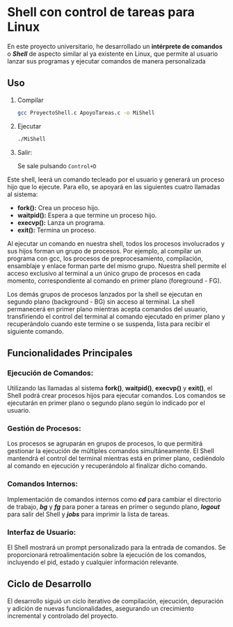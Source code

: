 # Shell con control de tareas para Linux

En este proyecto universitario, he desarrollado un **intérprete de comandos** o **_Shell_** de aspecto similar al ya existente en Linux, que permite
al usuario lanzar sus programas y ejecutar comandos de manera personalizada

## Uso

1. Compilar
   
   ```bash
   gcc ProyectoShell.c ApoyoTareas.c -o MiShell
   ```
2. Ejecutar
   ```bash
   ./MiShell
   ```
3. Salir:
   
   Se sale pulsando `Control+D` 
   
Este shell, leerá un comando tecleado por el usuario y generará un proceso hijo que lo ejecute. Para ello, se apoyará en las siguientes cuatro llamadas al sistema:

- **fork():** Crea un proceso hijo.
- **waitpid():** Espera a que termine un proceso hijo.
- **execvp():** Lanza un programa.
- **exit():** Termina un proceso.

Al ejecutar un comando en nuestra shell, todos los procesos involucrados y sus hijos forman un grupo de procesos. Por ejemplo, al compilar un programa con gcc, los procesos de preprocesamiento, compilación, ensamblaje y enlace forman parte del mismo grupo. Nuestra shell permite el acceso exclusivo al terminal a un único grupo de procesos en cada momento, correspondiente al comando en primer plano (foreground - FG).

Los demás grupos de procesos lanzados por la shell se ejecutan en segundo plano (background - BG) sin acceso al terminal. La shell permanecerá en primer plano mientras acepta comandos del usuario, transfiriendo el control del terminal al comando ejecutado en primer plano y recuperándolo cuando este termine o se suspenda, lista para recibir el siguiente comando.

## Funcionalidades Principales
### Ejecución de Comandos:

Utilizando las llamadas al sistema **fork()**, **waitpid()**, **execvp()** y **exit()**, el Shell podrá crear procesos hijos para ejecutar comandos.
Los comandos se ejecutarán en primer plano o segundo plano según lo indicado por el usuario.

### Gestión de Procesos:

Los procesos se agruparán en grupos de procesos, lo que permitirá gestionar la ejecución de múltiples comandos simultáneamente.
El Shell mantendrá el control del terminal mientras está en primer plano, cediéndolo al comando en ejecución y recuperándolo al finalizar dicho comando.

### Comandos Internos:

Implementación de comandos internos como **_cd_** para cambiar el directorio de trabajo, **_bg_** y **_fg_** para poner a tareas en primer o segundo plano, **_logout_** para salir del Shell y **_jobs_** para imprimir la lista de tareas.

### Interfaz de Usuario:

El Shell mostrará un prompt personalizado para la entrada de comandos.
Se proporcionará retroalimentación sobre la ejecución de los comandos, incluyendo el pid, estado y cualquier información relevante.


## Ciclo de Desarrollo

El desarrollo siguió un ciclo iterativo de compilación, ejecución, depuración y adición de nuevas funcionalidades, asegurando un crecimiento incremental y controlado del proyecto.
